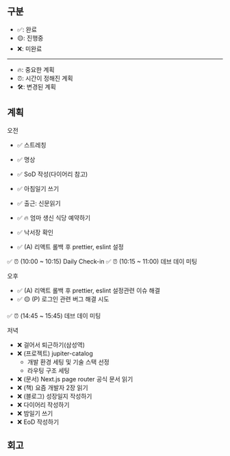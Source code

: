 ## 구분

- ✅: 완료
- 🟡: 진행중
- ❌: 미완료

---

- 🔥: 중요한 계획
- ⏰: 시간이 정해진 계획
- 🛠️: 변경된 계획

## 계획

오전

- ✅ 스트레칭
- ✅ 명상
- ✅ SoD 작성(다이어리 참고)
- ✅ 아침일기 쓰기
- ✅ 출근: 신문읽기
- ✅ 🔥 엄마 생신 식당 예약하기

- ✅ 낙서장 확인
- ✅ (A) 리액트 롤백 후 prettier, eslint 설정

✅ ⏰ (10:00 ~ 10:15) Daily Check-in
✅ ⏰ (10:15 ~ 11:00) 데브 데이 미팅

오후

- ✅ (A) 리액트 롤백 후 prettier, eslint 설정관련 이슈 해결
- ✅ 🟡 (P) 로그인 관련 버그 해결 시도

✅ ⏰ (14:45 ~ 15:45) 데브 데이 미팅

저녁

- ❌ 걸어서 퇴근하기(삼성역)
- ❌ (프로젝트) jupiter-catalog
  - 개발 환경 세팅 및 기술 스택 선정
  - 라우팅 구조 세팅
- ❌ (문서) Next.js page router 공식 문서 읽기
- ❌ (책) 요즘 개발자 2장 읽기
- ❌ (블로그) 성장일지 작성하기
- ❌ 다이어리 작성하기
- ❌ 밤일기 쓰기
- ❌ EoD 작성하기

## 회고
